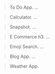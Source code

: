 > To Do App. ...

> Calculator. ...

> Snapshot. ...

> E Commerce h3. ...

> Emoji Search. ...

>Blog App. ...

>Weather App.
